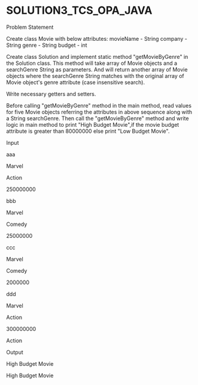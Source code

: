 # SOLUTION3_TCS_OPA_JAVA
Problem Statement

Create class Movie with below attributes: movieName - String company - String genre - String budget - int

Create class Solution and implement static method "getMovieByGenre" in the Solution class. This method will take array of Movie objects and a searchGenre String as parameters. And will return another array of Movie objects where the searchGenre String matches with the original array of Movie object's genre attribute (case insensitive search).

Write necessary getters and setters.

Before calling "getMovieByGenre" method in the main method, read values for five Movie objects referring the attributes in above sequence along with a String searchGenre. Then call the "getMovieByGenre" method and write logic in main method to print "High Budget Movie",if the movie budget attribute is greater than 80000000 else print "Low Budget Movie".

Input

aaa

Marvel

Action

250000000

bbb

Marvel

Comedy

25000000

ccc

Marvel

Comedy

2000000

ddd

Marvel

Action

300000000

Action

Output

High Budget Movie

High Budget Movie
